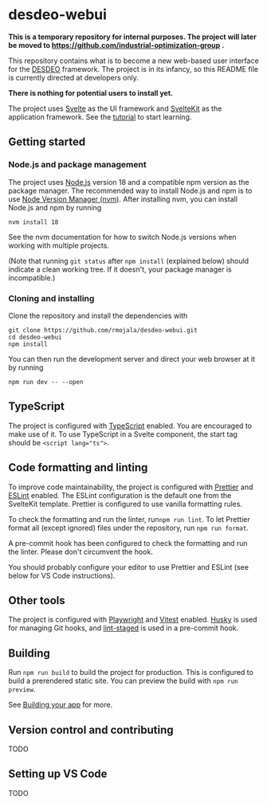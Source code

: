 # desdeo-webui

**This is a temporary repository for internal purposes.
The project will later be moved to
https://github.com/industrial-optimization-group .**

This repository contains what is to become a new web-based user interface
for the [DESDEO](https://desdeo.misitano.xyz/) framework.
The project is in its infancy, so this README file is currently directed
at developers only.

**There is nothing for potential users to install yet.**

The project uses [Svelte](https://svelte.dev/) as the UI framework
and [SvelteKit](https://kit.svelte.dev) as the application framework.
See the [tutorial](https://learn.svelte.dev) to start learning.

## Getting started

### Node.js and package management

The project uses [Node.js](https://nodejs.org/en) version 18
and a compatible npm version as the package manager.
The recommended way to install Node.js and npm is to use
[Node Version Manager (nvm)](https://github.com/nvm-sh/nvm).
After installing nvm, you can install Node.js and npm by running

```
nvm install 18
```

See the nvm documentation for how to switch Node.js versions
when working with multiple projects.

(Note that running `git status` after `npm install` (explained below)
should indicate a clean working tree.
If it doesn't, your package manager is incompatible.)

### Cloning and installing

Clone the repository and install the dependencies with

```
git clone https://github.com/rmojala/desdeo-webui.git
cd desdeo-webui
npm install
```

You can then run the development server and direct your web browser
at it by running

```
npm run dev -- --open
```

## TypeScript

The project is configured with [TypeScript](https://www.typescriptlang.org/)
enabled.
You are encouraged to make use of it.
To use TypeScript in a Svelte component, the start tag should be
`<script lang="ts">`.

## Code formatting and linting

To improve code maintainability, the project is configured with
[Prettier](https://prettier.io/) and [ESLint](https://eslint.org/) enabled.
The ESLint configuration is the default one from the SvelteKit template.
Prettier is configured to use vanilla formatting rules.

To check the formatting and run the linter, run`npm run lint`.
To let Prettier format all (except ignored) files under the repository,
run `npm run format`.

A pre-commit hook has been configured to check the formatting
and run the linter.
Please don't circumvent the hook.

You should probably configure your editor to use Prettier and ESLint
(see below for VS Code instructions).

## Other tools

The project is configured with [Playwright](https://playwright.dev)
and [Vitest](https://vitest.dev) enabled.
[Husky](https://typicode.github.io/husky/#/) is used for managing
Git hooks, and [lint-staged](https://github.com/okonet/lint-staged)
is used in a pre-commit hook.

## Building

Run `npm run build` to build the project for production.
This is configured to build a prerendered static site.
You can preview the build with `npm run preview`.

See [Building your app](https://kit.svelte.dev/docs/building-your-app)
for more.

## Version control and contributing

TODO

## Setting up VS Code

TODO
